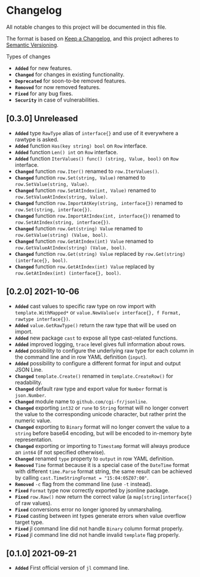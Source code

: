 # Changelog

All notable changes to this project will be documented in this file.

The format is based on [Keep a Changelog](https://keepachangelog.com/en/1.1.0/),
and this project adheres to [Semantic Versioning](https://semver.org/spec/v2.0.0.html).

Types of changes

- **`Added`** for new features.
- **`Changed`** for changes in existing functionality.
- **`Deprecated`** for soon-to-be removed features.
- **`Removed`** for now removed features.
- **`Fixed`** for any bug fixes.
- **`Security`** in case of vulnerabilities.

## [0.3.0] Unreleased

- **`Added`** type `RawType` alias of `interface{}` and use of it everywhere a rawtype is asked.
- **`Added`** function `Has(key string) bool` on `Row` interface.
- **`Added`** function `Len() int` on `Row` interface.
- **`Added`** function `IterValues() func() (string, Value, bool)` on `Row` interface.
- **`Changed`** function `row.Iter()` renamed to `row.IterValues()`.
- **`Changed`** function `row.Set(string, Value)` renamed to `row.SetValue(string, Value)`.
- **`Changed`** function `row.SetAtIndex(int, Value)` renamed to `row.SetValueAtIndex(string, Value)`.
- **`Changed`** function `row.ImportAtKey(string, interface{})` renamed to `row.Set(string, interface{})`.
- **`Changed`** function `row.ImportAtIndex(int, interface{})` renamed to `row.SetAtIndex(string, interface{})`.
- **`Changed`** function `row.Get(string) Value` renamed to `row.GetValue(string) (Value, bool)`.
- **`Changed`** function `row.GetAtIndex(int) Value` renamed to `row.GetValueAtIndex(string) (Value, bool)`.
- **`Changed`** function `row.Get(string) Value` replaced by `row.Get(string) (interface{}, bool)`.
- **`Changed`** function `row.GetAtIndex(int) Value` replaced by `row.GetAtIndex(int) (interface{}, bool)`.

## [0.2.0] 2021-10-06

- **`Added`** cast values to specific raw type on row import with `template.WithMapped*` or `value.NewValue(v interface{}, f Format, rawtype interface{})`.
- **`Added`** `value.GetRawType()` return the raw type that will be used on import.
- **`Added`** new package `cast` to expose all type cast-related functions.
- **`Added`** improved logging, `trace` level gives full information about rows.
- **`Added`** possibility to configure the underlying raw type for each column in the command line and in row YAML definition (`input`).
- **`Added`** possibility to configure a different format for input and output JSON Line.
- **`Changed`** `template.Create()` renamed in `template.CreateRow()` for readability.
- **`Changed`** default raw type and export value for `Number` format is `json.Number`.
- **`Changed`** module name to `github.com/cgi-fr/jsonline`.
- **`Changed`** exporting `int32` or `rune` to `String` format will no longer convert the value to the corresponding unicode character, but rather print the numeric value.
- **`Changed`** exporting to `Binary` format will no longer convert the value to a `string` before base64 encoding, but will be encoded to in-memory byte representation.
- **`Changed`** exporting or importing to `Timestamp` format will always produce an `int64` (if not specified otherwise).
- **`Changed`** renamed `type` property to `output` in row YAML definition.
- **`Removed`** `Time` format because it is a special case of the `DateTime` format with different `time.Parse` format string, the same result can be achieved by calling `cast.TimeStringFormat = "15:04:05Z07:00"`.
- **`Removed`** `-c` flag from the command line (use `-t` instead).
- **`Fixed`** `Format` type now correctly exported by jsonline package.
- **`Fixed`** `row.Raw()` now return the correct value (a `map[string]interface{}` of raw values).
- **`Fixed`** conversions error no longer ignored by unmarshaling.
- **`Fixed`** casting between int types generate errors when value overflow target type.
- **`Fixed`** jl command line did not handle `Binary` column format properly.
- **`Fixed`** jl command line did not handle invalid `template` flag properly.

## [0.1.0] 2021-09-21

- **`Added`** First official version of `jl` command line.
